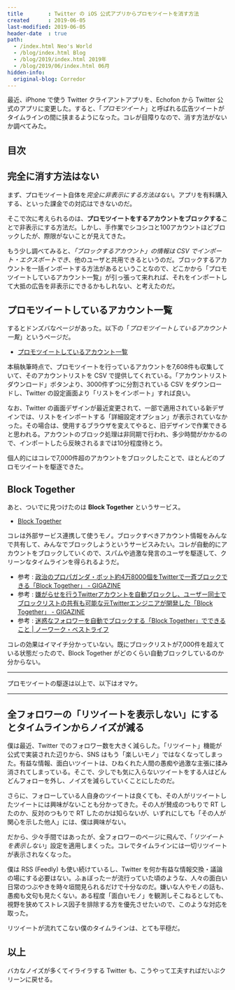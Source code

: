 ```yaml
---
title        : Twitter の iOS 公式アプリからプロモツイートを消す方法
created      : 2019-06-05
last-modified: 2019-06-05
header-date  : true
path:
  - /index.html Neo's World
  - /blog/index.html Blog
  - /blog/2019/index.html 2019年
  - /blog/2019/06/index.html 06月
hidden-info:
  original-blog: Corredor
---
```


最近、iPhone で使う Twitter クライアントアプリを、Echofon から Twitter 公式のアプリに変更した。すると、「*プロモツイート*」と呼ばれる広告ツイートがタイムラインの間に挟まるようになった。コレが目障りなので、消す方法がないか調べてみた。

## 目次

## 完全に消す方法はない

まず、プロモツイート自体を*完全に非表示にする方法はない*。アプリを有料購入する、といった課金での対応はできないのだ。

そこで次に考えられるのは、**プロモツイートをするアカウントをブロックする**ことで非表示にする方法だ。しかし、手作業でシコシコと100アカウントほどブロックしたが、際限がないことが見えてきた。

もう少し調べてみると、*「ブロックするアカウント」の情報は CSV でインポート・エクスポートでき*、他のユーザと共用できるというのだ。ブロックするアカウントを一括インポートする方法があるということなので、どこかから「プロモツイートしているアカウント一覧」が引っ張って来れれば、それをインポートして大抵の広告を非表示にできるかもしれない、と考えたのだ。

## プロモツイートしているアカウント一覧

するとドンズバなページがあった。以下の「*プロモツイートしているアカウント一覧*」というページだ。

- [プロモツイートしているアカウント一覧](http://promote.azurewebsites.net/)

本稿執筆時点で、プロモツイートを行っているアカウントを7,608件も収集していて、そのアカウントリストを CSV で提供してくれている。「アカウントリスト ダウンロード」ボタンより、3000件ずつに分割されている CSV をダウンロードし、Twitter の設定画面より「リストをインポート」すれば良い。

なお、Twitter の画面デザインが最近変更されて、一部で適用されている新デザインでは、リストをインポートする「詳細設定オプション」が表示されていなかった。その場合は、使用するブラウザを変えてやると、旧デザインで作業できると思われる。アカウントのブロック処理は非同期で行われ、多少時間がかかるので、インポートしたら反映されるまでは10分程度待とう。

個人的にはコレで7,000件超のアカウントをブロックしたことで、ほとんどのプロモツイートを駆逐できた。

## Block Together

あと、ついでに見つけたのは **Block Together** というサービス。

- [Block Together](https://blocktogether.org/)

コレは外部サービス連携して使うモノ。ブロックすべきアカウント情報をみんなで共有して、みんなでブロックしようというサービスみたい。コレが自動的にアカウントをブロックしていくので、スパムや過激な発言のユーザを駆逐して、クリーンなタイムラインを得られるようだ。

- 参考 : [政治のプロパガンダ・ボット約4万8000個をTwitterで一斉ブロックできる「Block Together」 - GIGAZINE](https://gigazine.net/news/20190129-cleanup-twitter-for-the-2020-elections/)
- 参考 : [嫌がらせを行うTwitterアカウントを自動ブロックし、ユーザー同士でブロックリストの共有も可能な元Twitterエンジニアが開発した「Block Together」 - GIGAZINE](https://gigazine.net/news/20140821-block-together/)
- 参考 : [迷惑なフォロワーを自動でブロックする「Block Together」でできること | ノーワーク・ベストライフ](https://www.matome-pro.com/entry/block-together/)

コレの効果はイマイチ分かっていない。既にブロックリストが7,000件を超えている状態だったので、Block Together がどのくらい自動ブロックしているのか分からない。

---

プロモツイートの駆逐は以上で、以下はオマケ。

---

## 全フォロワーの「リツイートを表示しない」にするとタイムラインからノイズが減る

僕は最近、Twitter でのフォロワー数を大きく減らした。「リツイート」機能が公式で実装された辺りから、SNS はもう「楽しいモノ」ではなくなってしまった。有益な情報、面白いツイートは、ひねくれた人間の愚痴や過激な主張に揉み消されてしまっている。そこで、少しでも気に入らないツイートをする人はどんどんフォローを外し、ノイズを減らしていくことにしたのだ。

さらに、フォローしている人自身のツイートは良くても、その人がリツイートしたツイートには興味がないことも分かってきた。その人が賛成のつもりで RT したのか、反対のつもりで RT したのかは知らないが、いずれにしても「その人が関心を示した他人」には、僕は興味がない。

だから、少々手間ではあったが、全フォロワーのページに飛んで、「*リツイートを表示しない*」設定を適用しまくった。コレでタイムラインには一切リツイートが表示されなくなった。

僕は RSS (Feedly) も使い続けているし、Twitter を何か有益な情報交換・議論の場にする必要はない。ふぁぼったーが流行っていた頃のような、人々の面白い日常のつぶやきを時々垣間見られるだけで十分なのだ。嫌いな人やモノの話も、愚痴も文句も見たくない。ある程度「面白いモノ」を観測しそこねるとしても、視野を狭めてストレス因子を排除する方を優先させたいので、このような対応を取った。

リツイートが流れてこない僕のタイムラインは、とても平穏だ。

## 以上

バカなノイズが多くてイライラする Twitter も、こうやって工夫すればだいぶクリーンに戻せる。
